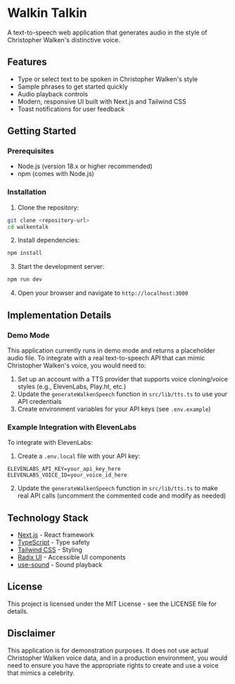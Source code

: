 # Walkin Talkin

A text-to-speech web application that generates audio in the style of Christopher Walken's distinctive voice.

## Features

- Type or select text to be spoken in Christopher Walken's style
- Sample phrases to get started quickly
- Audio playback controls
- Modern, responsive UI built with Next.js and Tailwind CSS
- Toast notifications for user feedback

## Getting Started

### Prerequisites

- Node.js (version 18.x or higher recommended)
- npm (comes with Node.js)

### Installation

1. Clone the repository:
```bash
git clone <repository-url>
cd walkentalk
```

2. Install dependencies:
```bash
npm install
```

3. Start the development server:
```bash
npm run dev
```

4. Open your browser and navigate to `http://localhost:3000`

## Implementation Details

### Demo Mode

This application currently runs in demo mode and returns a placeholder audio file. To integrate with a real text-to-speech API that can mimic Christopher Walken's voice, you would need to:

1. Set up an account with a TTS provider that supports voice cloning/voice styles (e.g., ElevenLabs, Play.ht, etc.)
2. Update the `generateWalkenSpeech` function in `src/lib/tts.ts` to use your API credentials
3. Create environment variables for your API keys (see `.env.example`)

### Example Integration with ElevenLabs

To integrate with ElevenLabs:

1. Create a `.env.local` file with your API key:
```
ELEVENLABS_API_KEY=your_api_key_here
ELEVENLABS_VOICE_ID=your_voice_id_here
```

2. Update the `generateWalkenSpeech` function in `src/lib/tts.ts` to make real API calls (uncomment the commented code and modify as needed)

## Technology Stack

- [Next.js](https://nextjs.org/) - React framework
- [TypeScript](https://www.typescriptlang.org/) - Type safety
- [Tailwind CSS](https://tailwindcss.com/) - Styling
- [Radix UI](https://www.radix-ui.com/) - Accessible UI components
- [use-sound](https://github.com/joshwcomeau/use-sound) - Sound playback

## License

This project is licensed under the MIT License - see the LICENSE file for details.

## Disclaimer

This application is for demonstration purposes. It does not use actual Christopher Walken voice data, and in a production environment, you would need to ensure you have the appropriate rights to create and use a voice that mimics a celebrity.
